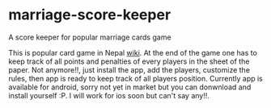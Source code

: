 # marriage-score-keeper
A score keeper for popular marriage cards game

This is popular card game in Nepal [wiki](https://en.wikipedia.org/wiki/Marriage_(card_game)). At the end of the game one has to keep track of all points and penalties of every players in the sheet of the paper. Not anymore!!, just install the app, add the players, customize the rules, then app is ready to keep track of all players position. Currently app is available for android, sorry not yet in market but you can donwnload and install yourself :P.
I will work for ios soon but can't say any!!. 

